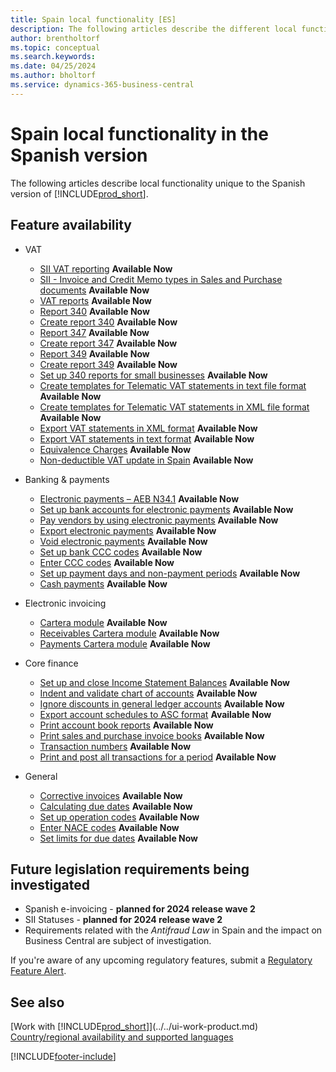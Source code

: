 ```yaml
---
title: Spain local functionality [ES]
description: The following articles describe the different local functionality in the Spanish version of Business Central.
author: brentholtorf
ms.topic: conceptual
ms.search.keywords:
ms.date: 04/25/2024
ms.author: bholtorf
ms.service: dynamics-365-business-central
---
```


# Spain local functionality in the Spanish version

The following articles describe local functionality unique to the Spanish version of [!INCLUDE[prod_short](../../includes/prod_short.md)].  

## Feature availability

* VAT  
  * [SII VAT reporting](sii-setup.md) **Available Now**
  * [SII - Invoice and Credit Memo types in Sales and Purchase documents](SII-invoice-types-sales-purchase-documents.md) **Available Now**
  * [VAT reports](vat-reports.md) **Available Now**
  * [Report 340](report-340.md) **Available Now**  
  * [Create report 340](how-to-create-report-340.md) **Available Now**  
  * [Report 347](report-347.md) **Available Now**  
  * [Create report 347](how-to-create-report-347.md) **Available Now**  
  * [Report 349](report-349.md) **Available Now**  
  * [Create report 349](how-to-create-report-349.md) **Available Now**  
  * [Set up 340 reports for small businesses](how-to-set-up-340-reports-for-small-businesses.md) **Available Now**
  * [Create templates for Telematic VAT statements in text file format](how-to-create-templates-for-telematic-vat-statements-in-text-file-format.md) **Available Now**
  * [Create templates for Telematic VAT statements in XML file format](how-to-create-templates-for-telematic-vat-statements-in-xml-file-format.md) **Available Now**
  * [Export VAT statements in XML format](how-to-export-vat-statements-in-xml-format.md) **Available Now**  
  * [Export VAT statements in text format](how-to-export-vat-statements-in-text-format.md) **Available Now**
  * [Equivalence Charges](equivalence-charges-ec-.md) **Available Now**
  * [Non-deductible VAT update in Spain](../../finance-setup-nondeductible-vat.md) **Available Now**

* Banking & payments  
  * [Electronic payments – AEB N34.1](electronic-payments-aeb-n341.md) **Available Now**
  * [Set up bank accounts for electronic payments](how-to-set-up-bank-accounts-for-electronic-payments.md) **Available Now**
  * [Pay vendors by using electronic payments](how-to-pay-vendors-by-using-electronic-payments.md) **Available Now**
  * [Export electronic payments](how-to-export-electronic-payments.md) **Available Now**
  * [Void electronic payments](how-to-void-electronic-payments.md) **Available Now**
  * [Set up bank CCC codes](how-to-set-up-bank-ccc-codes.md) **Available Now**
  * [Enter CCC codes](how-to-enter-ccc-codes.md) **Available Now**
  * [Set up payment days and non-payment periods](how-to-set-up-payment-days-and-non-payment-periods.md) **Available Now**
  * [Cash payments](payments-in-cash.md) **Available Now**

* Electronic invoicing
  * [Cartera module](cartera-module.md) **Available Now**
  * [Receivables Cartera module](receivables-cartera-module.md) **Available Now**
  * [Payments Cartera module](payments-cartera-module.md) **Available Now**

* Core finance
  * [Set up and close Income Statement Balances](how-to-set-up-and-close-income-statement-balances.md) **Available Now**
  * [Indent and validate chart of accounts](how-to-indent-and-validate-chart-of-accounts.md) **Available Now**
  * [Ignore discounts in general ledger accounts](how-to-ignore-discounts-in-general-ledger-accounts.md) **Available Now**
  * [Export account schedules to ASC format](how-to-export-account-schedules-to-asc-format.md) **Available Now**
  * [Print account book reports](how-to-print-account-book-reports.md) **Available Now**
  * [Print sales and purchase invoice books](how-to-print-sales-and-purchase-invoice-books.md) **Available Now**  
  * [Transaction numbers](transaction-numbers.md) **Available Now**
  * [Print and post all transactions for a period](how-to-post-and-print-all-transactions-for-a-period.md) **Available Now**

* General
  * [Corrective invoices](corrective-invoices.md) **Available Now**
  * [Calculating due dates](calculating-due-dates.md) **Available Now**
  * [Set up operation codes](how-to-set-up-operation-codes.md) **Available Now**
  * [Enter NACE codes](how-to-enter-nace-codes.md) **Available Now**
  * [Set limits for due dates](how-to-set-limits-for-due-dates.md) **Available Now**

## Future legislation requirements being investigated

* Spanish e-invoicing - **planned for 2024 release wave 2**  
* SII Statuses - **planned for 2024 release wave 2**  
* Requirements related with the *Antifraud Law* in Spain and the impact on Business Central are subject of investigation. 

If you're aware of any upcoming regulatory features, submit a [Regulatory Feature Alert](https://forms.office.com/pages/responsepage.aspx?id=v4j5cvGGr0GRqy180BHbRwkeauYiJKZOpJ0CtKuVmJlURURaMlQ4Rk05UFY4NkVEOTA0MUU5WThXSC4u).

## See also

[Work with [!INCLUDE[prod_short](../../includes/prod_short.md)]](../../ui-work-product.md)    
[Country/regional availability and supported languages](/dynamics365/business-central/dev-itpro/compliance/apptest-countries-and-translations)  

[!INCLUDE[footer-include](../../includes/footer-banner.md)]
